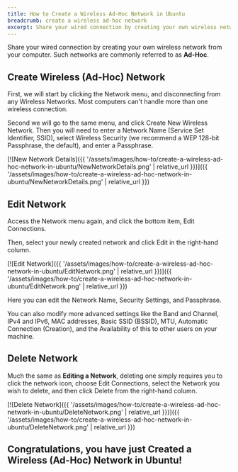 ```yaml
---
title: How to Create a Wireless Ad-Hoc Network in Ubuntu
breadcrumb: create a wireless ad-hoc network
excerpt: Share your wired connection by creating your own wireless network from your computer. Such networks are commonly referred to as Ad-Hoc.
---
```


Share your wired connection by creating your own wireless network from your computer. Such networks are commonly referred to as **Ad-Hoc**.

## Create Wireless (Ad-Hoc) Network

First, we will start by clicking the Network menu, and disconnecting from any Wireless Networks. Most computers can't handle more than one wireless connection.

Second we will go to the same menu, and click <span class="box">Create New Wireless Network</span>. Then you will need to enter a Network Name (Service Set Identifier, SSID), select Wireless Security (we recommend a WEP 128-bit Passphrase, the default), and enter a Passphrase.

[![New Network Details]({{ '/assets/images/how-to/create-a-wireless-ad-hoc-network-in-ubuntu/NewNetworkDetails.png' | relative_url }})]({{ '/assets/images/how-to/create-a-wireless-ad-hoc-network-in-ubuntu/NewNetworkDetails.png' | relative_url }})

## Edit Network

Access the Network menu again, and click the bottom item, <span class="box">Edit Connections</span>.

Then, select your newly created network and click <span class="box">Edit</span> in the right-hand column.

[![Edit Network]({{ '/assets/images/how-to/create-a-wireless-ad-hoc-network-in-ubuntu/EditNetwork.png' | relative_url }})]({{ '/assets/images/how-to/create-a-wireless-ad-hoc-network-in-ubuntu/EditNetwork.png' | relative_url }})

Here you can edit the Network Name, Security Settings, and Passphrase.

You can also modify more advanced settings like the Band and Channel, IPv4 and IPv6, MAC addresses, Basic SSID (BSSID), MTU, Automatic Connection (Creation), and the Availability of this to other users on your machine.

## Delete Network

Much the same as **Editing a Network**, deleting one simply requires you to click the network icon, choose <span class="box">Edit Connections</span>, select the Network you wish to delete, and then click <span class="box">Delete</span> from the right-hand column.

[![Delete Network]({{ '/assets/images/how-to/create-a-wireless-ad-hoc-network-in-ubuntu/DeleteNetwork.png' | relative_url }})]({{ '/assets/images/how-to/create-a-wireless-ad-hoc-network-in-ubuntu/DeleteNetwork.png' | relative_url }})

## Congratulations, you have just Created a Wireless (Ad-Hoc) Network in Ubuntu!
